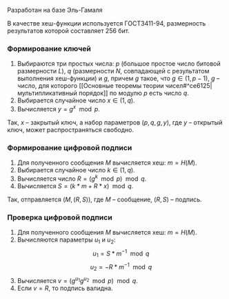 Разработан на базе Эль-Гамаля

В качестве хеш-функции используется ГОСТ3411-94, размерность результатов которой составляет $256$ бит.
### Формирование ключей

1. Выбираются три простых числа: $p$ (большое простое число битовой размерности $L$), $q$ (размерности $N$, совпадающей с результатом выполнения хеш-функции) и $g$, причем $g$ такое, что $g\in(1,p-1)$, $g$ – число, для которого [[Основные теоремы теории чисел#^ce6125|мультипликативный порядок]] по модулю $p$ есть число $q$. 
2. Выбирается случайное число $x\in(1,q)$.
3. Вычисляется $y=g^x\mod p$.

Так, $x$ – закрытый ключ, а набор параметров $(p,q,g,y)$, где $y$ – открытый ключ, может распространяться свободно.

### Формирование цифровой подписи

1. Для полученного сообщения $M$ вычисляется хеш: $m=H(M)$.
2. Выбирается случайное число $k\in(1,q)$.
3. Вычисляется число $R=(g^k\mod p)\mod q$.
4. Вычисляется $S=(k*m+R*x)\mod q$.

Так, отправляется $(M, (R, S))$, где $M$ – сообщение, $(R,S)$ – подпись.

### Проверка цифровой подписи

1. Для полученного сообщения $M$ вычисляется хеш: $m=H(M)$.
2. Вычисляются параметры $u_1$ и $u_2$:
$$u_1=S*m^{-1}\mod q$$
$$u_2=-R*m^{-1}\mod q$$
3. Вычисляется $v=(g^{u_1}g^{u_2}\mod p)\mod q$.
4. Если $v=R$, то подпись валидна.

